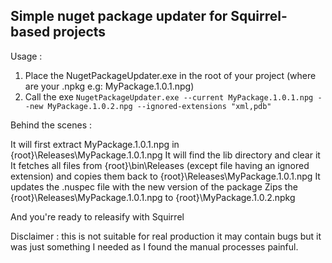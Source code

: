 ﻿## Simple nuget package updater for Squirrel-based projects

Usage :

1. Place the NugetPackageUpdater.exe in the root of your project (where are your .npkg e.g: MyPackage.1.0.1.npg)
2. Call the exe `NugetPackageUpdater.exe --current MyPackage.1.0.1.npg --new MyPackage.1.0.2.npg --ignored-extensions "xml,pdb"`

Behind the scenes :

It will first extract MyPackage.1.0.1.npg in {root}\Releases\MyPackage.1.0.1.npg
It will find the lib directory and clear it
It fetches all files from {root}\bin\Releases (except file having an ignored extension) and copies them back to {root}\Releases\MyPackage.1.0.1.npg
It updates the .nuspec file with the new version of the package
Zips the {root}\Releases\MyPackage.1.0.1.npg to {root}\MyPackage.1.0.2.npkg

And you're ready to releasify with Squirrel

Disclaimer : this is not suitable for real production it may contain bugs but it was just something I needed as I found the manual processes painful.